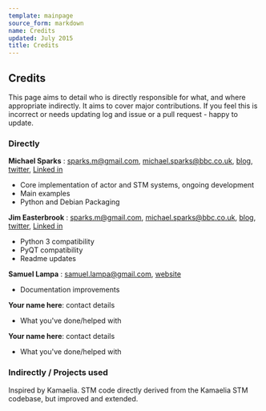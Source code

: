 ```yaml
---
template: mainpage
source_form: markdown
name: Credits
updated: July 2015
title: Credits
---
```

## Credits

This page aims to detail who is directly responsible for what, and where appropriate
indirectly. It aims to cover major contributions. If you feel this is incorrect or needs
updating log and issue or a pull request - happy to update.

### Directly

**Michael Sparks** : <sparks.m@gmail.com>, <michael.sparks@bbc.co.uk>, [blog](http://www.sparkslabs.com/michael/), [twitter](http://twitter.com/sparks_rd), [Linked in](https://www.linkedin.com/pub/michael-sparks/0/1b9/a93)

* Core implementation of actor and STM systems, ongoing development
* Main examples
* Python and Debian Packaging

**Jim Easterbrook** : <sparks.m@gmail.com>, <michael.sparks@bbc.co.uk>, [blog](http://www.sparkslabs.com/michael/), [twitter](http://twitter.com/sparks_rd), [Linked in](https://www.linkedin.com/pub/michael-sparks/0/1b9/a93)

* Python 3 compatibility
* PyQT compatibility
* Readme updates

**Samuel Lampa** : <samuel.lampa@gmail.com>, [website](http://bionics.it/)

* Documentation improvements

**Your name here**: contact details

* What you've done/helped with

**Your name here**: contact details

* What you've done/helped with

### Indirectly / Projects used

Inspired by Kamaelia. STM code directly derived from the Kamaelia STM codebase, but improved
and extended.
